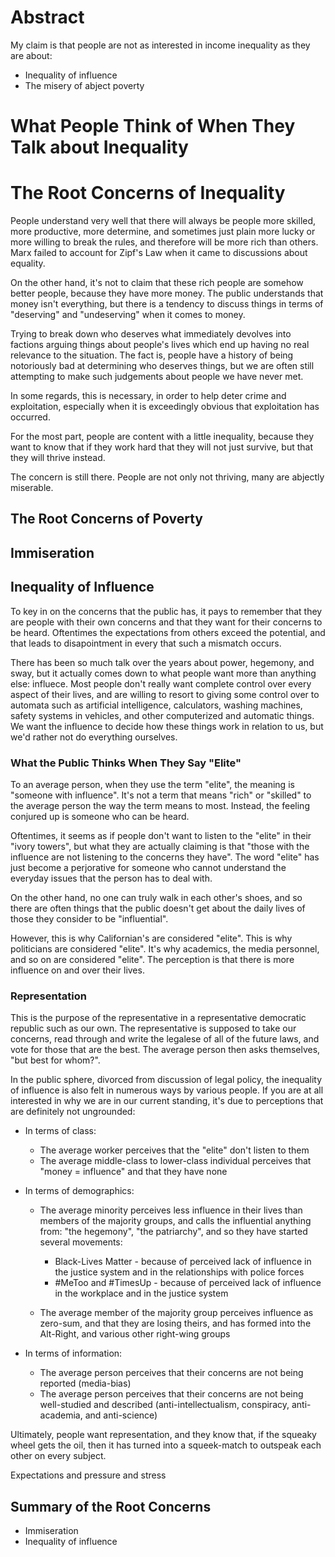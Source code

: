 # Abstract
My claim is that people are not as interested in income inequality as they are about:
- Inequality of influence
- The misery of abject poverty

# What People Think of When They Talk about Inequality

# The Root Concerns of Inequality
People understand very well that there will always be people more skilled, more productive, more determine, and sometimes just plain more 
lucky or more willing to break the rules, and therefore will be more rich than others. Marx failed to account for Zipf's Law when it came 
to discussions about equality. 

On the other hand, it's not to claim that these rich people are somehow better people, because they have more money. The public understands
that money isn't everything, but there is a tendency to discuss things in terms of "deserving" and "undeserving" when it comes to money.

Trying to break down who deserves what immediately devolves into factions arguing things about people's lives which end up having no real
relevance to the situation. The fact is, people have a history of being notoriously bad at determining who deserves things, but we are 
often still attempting to make such judgements about people we have never met.

In some regards, this is necessary, in order to help deter crime and exploitation, especially when it is exceedingly obvious that 
exploitation has occurred.

For the most part, people are content with a little inequality, because they want to know that if they work hard that they will not just
survive, but that they will thrive instead.

The concern is still there. People are not only not thriving, many are abjectly miserable.

## The Root Concerns of Poverty

## Immiseration

## Inequality of Influence
To key in on the concerns that the public has, it pays to remember that they are people with their own concerns and that they want for
their concerns to be heard. Oftentimes the expectations from others exceed the potential, and that leads to disapointment in every that
such a mismatch occurs.

There has been so much talk over the years about power, hegemony, and sway, but it actually comes down to what people want more than
anything else: influece. Most people don't really want complete control over every aspect of their lives, and are willing to resort to
giving some control over to automata such as artificial intelligence, calculators, washing machines, safety systems in vehicles, and
other computerized and automatic things. We want the influence to decide how these things work in relation to us, but we'd rather not
do everything ourselves.

### What the Public Thinks When They Say "Elite"
To an average person, when they use the term "elite", the meaning is "someone with influence". It's not a term that means "rich" or
"skilled" to the average person the way the term means to most. Instead, the feeling conjured up is someone who can be heard.

Oftentimes, it seems as if people don't want to listen to the "elite" in their "ivory towers", but what they are actually claiming is
that "those with the influence are not listening to the concerns they have". The word "elite" has just become a perjorative for someone
who cannot understand the everyday issues that the person has to deal with.

On the other hand, no one can truly walk in each other's shoes, and so there are often things that the public doesn't get about the daily
lives of those they consider to be "influential".

However, this is why Californian's are considered "elite". This is why politicians are considered "elite". It's why academics, the media
personnel, and so on are considered "elite". The perception is that there is more influence on and over their lives.

### Representation

This is the purpose of the representative in a representative democratic republic such as our own. The representative is supposed to
take our concerns, read through and write the legalese of all of the future laws, and vote for those that are the best. The average
person then asks themselves, "but best for whom?".

In the public sphere, divorced from discussion of legal policy, the inequality of influence is also felt in numerous ways by various
people. If you are at all interested in why we are in our current standing, it's due to perceptions that are definitely not ungrounded:

- In terms of class:
  - The average worker perceives that the "elite" don't listen to them
  - The average middle-class to lower-class individual perceives that "money = influence" and that they have none

- In terms of demographics:
  - The average minority perceives less influence in their lives than members of the majority groups, and calls the influential anything 
    from: "the hegemony", "the patriarchy", and so they have started several movements:
    - Black-Lives Matter - because of perceived lack of influence in the justice system and in the relationships with police forces
    - #MeToo and #TimesUp - because of perceived lack of influence in the workplace and in the justice system
    
  - The average member of the majority group perceives influence as zero-sum, and that they are losing theirs, and has formed into the
    Alt-Right, and various other right-wing groups
    
- In terms of information:
  - The average person perceives that their concerns are not being reported (media-bias)
  - The average person perceives that their concerns are not being well-studied and described (anti-intellectualism, conspiracy,
    anti-academia, and anti-science)

Ultimately, people want representation, and they know that, if the squeaky wheel gets the oil, then it has turned into a squeek-match to
outspeak each other on every subject.

Expectations and pressure and stress

## Summary of the Root Concerns

- Immiseration
- Inequality of influence
